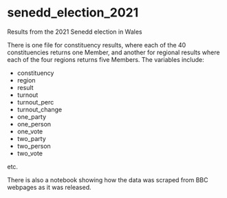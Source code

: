 # senedd_election_2021
Results from the 2021 Senedd election in Wales

There is one file for constituency results, where each of the 40 constituencies returns one Member, and another for regional results where each of the four regions returns five Members. The variables include:

- constituency
- region
- result
- turnout
- turnout_perc
- turnout_change
- one_party
- one_person
- one_vote
- two_party
- two_person
- two_vote

etc.

There is also a notebook showing how the data was scraped from BBC webpages as it was released.
